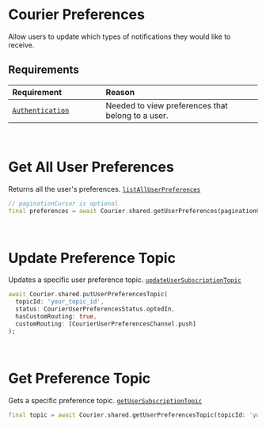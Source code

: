 # Courier Preferences

Allow users to update which types of notifications they would like to receive.

## Requirements

<table>
    <thead>
        <tr>
            <th width="300px" align="left">Requirement</th>
            <th width="750px" align="left">Reason</th>
        </tr>
    </thead>
    <tbody>
        <tr width="600px">
            <td align="left">
                <a href="https://github.com/trycourier/courier-flutter/blob/master/Docs/Authentication.md">
                    <code>Authentication</code>
                </a>
            </td>
            <td align="left">
                Needed to view preferences that belong to a user.
            </td>
        </tr>
    </tbody>
</table>

&emsp;

# Get All User Preferences

Returns all the user's preferences. [`listAllUserPreferences`](https://www.courier.com/docs/reference/user-preferences/list-all-user-preferences/)

```dart
// paginationCursor is optional
final preferences = await Courier.shared.getUserPreferences(paginationCursor: cursor);
```

&emsp;

# Update Preference Topic

Updates a specific user preference topic. [`updateUserSubscriptionTopic`](https://www.courier.com/docs/reference/user-preferences/update-subscription-topic-preferences/)

```dart
await Courier.shared.putUserPreferencesTopic(
  topicId: 'your_topic_id',
  status: CourierUserPreferencesStatus.optedIn,
  hasCustomRouting: true,
  customRouting: [CourierUserPreferencesChannel.push]
);
```

&emsp;

# Get Preference Topic

Gets a specific preference topic. [`getUserSubscriptionTopic`](https://www.courier.com/docs/reference/user-preferences/get-subscription-topic-preferences/)

```dart
final topic = await Courier.shared.getUserPreferencesTopic(topicId: 'your_topic_id');
```
